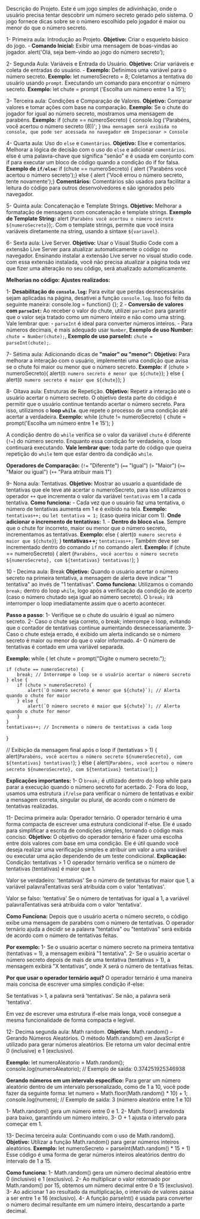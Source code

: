 Descrição do Projeto.
Este é um jogo simples de adivinhação, onde o usuário precisa tentar descobrir um número secreto gerado pelo sistema. O jogo fornece dicas sobre se o número escolhido pelo jogador é maior ou menor do que o número secreto.

1- Primeira aula: Introdução ao Projeto.
**Objetivo:** Criar o esqueleto básico do jogo. - **Comando Inicial:** Exibir uma mensagem de boas-vindas ao jogador.
alert('Olá, seja bem-vindo ao jogo do número secreto');

2- Segunda Aula: Variáveis ​​e Entrada do Usuário.
**Objetivo:** Criar variáveis ​​e coleta de entradas do usuário. - **Exemplo:** Definimos uma variável para o número secreto.
**Exemplo:** let numeroSecreto = 8; 
Coletamos a tentativa do usuário usando `prompt`.
Executando um comando para encontrar o número secreto.
**Exemplo:** let chute = prompt ('Escolha um número entre 1 a 15');

3- Terceira aula: Condições e Comparação de Valores.
**Objetivo:** Comparar valores e tomar ações com base na comparação.
**Exemplo:** Se o chute do jogador for igual ao número secreto, mostramos uma mensagem de parabéns.
**Exemplo:** if (chute == númeroSecreto) {
 console.log ('Parabéns, você acertou o número secreto (8))';
}
`Uma mensagem será exibida no console, que pode ser acessada no navegador em Inspecionar > Console`

4- Quarta aula: Uso do `else` e ​​`Comentários`.
**Objetivo:** Else e comentarios.
Melhorar a lógica de decisão com o uso do `else` e ​​adicionar `comentários`.
else é uma palavra-chave que significa "senão" e é usada em conjunto com if para executar um bloco de código quando a condição do if for falsa.
**Exemplo de `if/else`:** if (chute == numeroSecreto) { alert ('Parabéns você acertou o número secreto');} else { alert ('Você errou o número secreto, tente novamente');}
**Comentários:** Comentários são usados ​​para facilitar a leitura do código para outros desenvolvedores e são ignorados pelo navegador.

5- Quinta aula: Concatenação e Template Strings.
**Objetivo:** Melhorar a formatação de mensagens com concatenação e template strings. 
**Exemplo de Template String:** alert (`Parabéns você acertou o número secreto ${numeroSecreto}`);.
Com o template strings, permite que você insira variáveis ​​diretamente na string, usando a sintaxe `${variavel}`.

6- Sexta aula: Live Server.
**Objetivo:** Usar o Visual Studio Code com a extensão Live Server para atualizar automaticamente o código no navegador.
Ensinando instalar a extensão Live server no visual studio code.
com essa extensão instalada, você não precisa atualizar a página toda vez que fizer uma alteração no seu código, será atualizado automaticamente.

**Melhorias no código:**
**Ajustes realizados:**

1- **Desabilitação do `console.log`:** Para evitar que perdas desnecessárias sejam aplicadas na página, desativei a função `console.log`. Isso foi feito da seguinte maneira: console.log = function() {};
2 - **Conversão de valores com `parseInt`:** Ao receber o valor do chute, utilizei `parseInt` para garantir que o valor seja tratado como um número inteiro e não como uma string. Vale lembrar que: - `parseInt` é ideal para converter números inteiros. - Para números decimais, é mais adequado usar `Number`, **Exemplo de uso Number:** `chute = Number(chute);`, **Exemplo de uso parseInt:** `chute = parseInt(chute);`.

7- Sétima aula: Adicionando dicas de **"maior" ou "menor":** 
**Objetivo:** Para melhorar a interação com o usuário, implementei uma condição que avisa se o chute foi maior ou menor que o número secreto.
**Exemplo:** if (chute > numeroSecreto){
        alert(`O numero secreto é menor que ${chute}`);
    } else {
        alert(`O numero secreto é maior que ${chute}`);
    }

8- Oitava aula: Estruturas de Repetição.
**Objetivo:** Repetir a interação até o usuário acertar o número secreto. O objetivo desta parte do código é permitir que o usuário continue tentando acertar o número secreto.
Para isso, utilizamos o **loop `while`**. que repete o processo de uma condição até acertar a verdadeira.
**Exemplo:** while (chute != numeroSecreto) {
    chute = prompt('Escolha um número entre 1 e 15');
}
    
A condição dentro do `while` verifica se o valor da variável `chute` é diferente (`!=`) do número secreto. Enquanto essa condição for verdadeira, o loop continuará executando.
**Vale lembrar que:** toda parte do código que queira repetição do `while` tem que estar dentro da condição `while`.

**Operadores de Comparação:**
(`!=` "Diferente")
(`==` "Igual")
(`>` "Maior")
(`>=` "Maior ou igual")
(`++` "Para atribuir mais 1")

9- Nona aula: Tentativas.
**Objetivo:** Mostrar ao usuario a quantidade de tentativas que ele teve até acertar o numeroSecreto, para isso utilizamos o operador `++` que incrementa o valor da variável `tentativas` em 1 a cada tentativa.
**Como funciona:** - Cada vez que o usuário faz uma tentativa, o número de tentativas aumenta em 1 e é exibido na tela.
**Exemplo:** `tentativas++;` ou `let tentativa = 1;` (caso queira iniciar com 1).
**Onde adicionar o incremento de tentativas:** 1. - **Dentro do bloco `else`**.
Sempre que o chute for incorreto, maior ou menor que o número secreto, incrementamos as tentativas.
**Exemplo:** else {
                alert(`O numero secreto é maior que ${chute}`);
            }
            **tentativas++;**
`tentativas++;` Também deve ser incrementado dentro do comando `if` no comando alert.
**Exemplo:** if (chute == numeroSecreto) {
            alert (`Parabéns, você acertou o número secreto ${numeroSecreto}, com ${tentativas} tentativas!`);
}

10 - Decima aula: Break
**Objetivo:** Quando o usuário acertar o número secreto na primeira tentativa, a mensagem de alerta deve indicar "1 tentativa" ao invés de "1 tentativas".
**Como funciona:** Utilizamos o comando `break;` dentro do loop `while`, logo após a verificação da condição de acerto (caso o número chutado seja igual ao número secreto). O `break;` irá interromper o loop imediatamente assim que o acerto acontecer.

**Passo a passo**: 1- Verifique se o chute do usuário é igual ao número secreto.
2- Caso o chute seja correto, o break; interrompe o loop, evitando que o contador de tentativas continue aumentando desnecessariamente.
3- Caso o chute esteja errado, é exibido um alerta indicando se o número secreto é maior ou menor do que o valor informado.
4- O número de tentativas é contado em uma variável separada.

**Exemplo:**  while {
    let chute = prompt("Digite o numero secreto:");
    
    if (chute == numeroSecreto) {
        break; // Interrompe o loop se o usuário acertar o número secreto
    } else {
        if (chute > numeroSecreto) {
            alert(`O número secreto é menor que ${chute}`); // Alerta quando o chute for maior
        } else {
            alert(`O número secreto é maior que ${chute}`); // Alerta quando o chute for menor
        }
    }
    tentativas++; // Incrementa o número de tentativas a cada loop
}

// Exibição da mensagem final após o loop
if (tentativas > 1) {
    alert(`Parabéns, você acertou o número secreto ${numeroSecreto}, com ${tentativas} tentativas!`);
} else {
    alert(`Parabéns, você acertou o número secreto ${numeroSecreto}, com ${tentativas} tentativa!`);
}

**Explicações importantes:** 1- O `break;` é utilizado dentro do loop while para parar a execução quando o número secreto for acertado.
2- Fora do loop, usamos uma estrutura `if/else` para verificar o número de tentativas e exibir a mensagem correta, singular ou plural, de acordo com o número de tentativas realizadas.

11- Decima primeira aula: Operador ternário.
O operador ternário é uma forma compacta de escrever uma estrutura condicional if-else. Ele é usado para simplificar a escrita de condições simples, tornando o código mais conciso.
**Objetivo:**
O objetivo do operador ternário é fazer uma escolha entre dois valores com base em uma condição. Ele é útil quando você deseja realizar uma verificação simples e atribuir um valor a uma variável ou executar uma ação dependendo de um teste condicional.
**Explicação:**
Condição: tentativas > 1
O operador ternário verifica se o número de tentativas (tentativas) é maior que 1.

Valor se verdadeiro: 'tentativas'
Se o número de tentativas for maior que 1, a variável palavraTentativas será atribuída com o valor 'tentativas'.

Valor se falso: 'tentativa'
Se o número de tentativas for igual a 1, a variável palavraTentativas será atribuída com o valor 'tentativa'.

**Como Funciona:**
Depois que o usuário acerta o número secreto, o código exibe uma mensagem de parabéns com o número de tentativas. O operador ternário ajuda a decidir se a palavra "tentativa" ou "tentativas" será exibida de acordo com o número de tentativas feitas.

**Por exemplo:**
1- Se o usuário acertar o número secreto na primeira tentativa (tentativas = 1), a mensagem exibirá "1 tentativa".
2- Se o usuário acertar o número secreto depois de mais de uma tentativa (tentativas > 1), a mensagem exibirá "X tentativas", onde X será o número de tentativas feitas.

**Por que usar o operador ternário aqui?**
O operador ternário é uma maneira mais concisa de escrever uma simples condição if-else:

Se tentativas > 1, a palavra será 'tentativas'.
Se não, a palavra será 'tentativa'.

Em vez de escrever uma estrutura if-else mais longa, você consegue a mesma funcionalidade de forma compacta e legível.

12- Decima segunda aula: Math random.
**Objetivo:** Math.random() – Gerando Números Aleatórios.
O método Math.random() em JavaScript é utilizado para gerar números aleatórios. Ele retorna um valor decimal entre 0 (inclusive) e 1 (exclusivo).

**Exemplo:** 
let numeroAleatorio = Math.random();
console.log(numeroAleatorio); // Exemplo de saída: 0.374251925346938

**Gerando números em um intervalo específico:**
Para gerar um número aleatório dentro de um intervalo personalizado, como de 1 a 10, você pode fazer da seguinte forma:
let numero = Math.floor(Math.random() * 10) + 1;
console.log(numero); // Exemplo de saída: 3 (número aleatório entre 1 e 10)

1- Math.random() gera um número entre 0 e 1.
2- Math.floor() arredonda para baixo, garantindo um número inteiro.
3- O + 1 ajusta o intervalo para começar em 1.

13- Decima terceira aula: Continuando com o uso de Math.random().
**Objetivo:** Utilizar a função Math.random() para gerar números inteiros aleatórios.
**Exemplo:** let numeroSecreto = parseInt(Math.random() * 15 + 1)
Esse código é uma forma de gerar números inteiros aleatórios dentro do intervalo de 1 a 15.

**Como funciona:** 1- Math.random() gera um número decimal aleatório entre 0 (inclusivo) e 1 (exclusivo).
2- Ao multiplicar o valor retornado por Math.random() por 15, obtemos um número decimal entre 0 e 15 (exclusivo).
3- Ao adicionar 1 ao resultado da multiplicação, o intervalo de valores passa a ser entre 1 e 16 (exclusivo).
4- A função parseInt() é usada para converter o número decimal resultante em um número inteiro, descartando a parte decimal.
